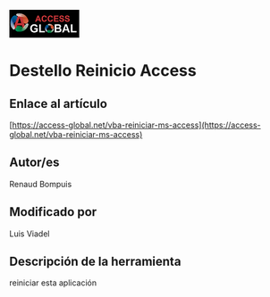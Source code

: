﻿![Access-global](/blob/main/Images/Logo1.png)
# Destello Reinicio Access
## Enlace al artículo
[https://access-global.net/vba-reiniciar-ms-access](https://access-global.net/vba-reiniciar-ms-access)
## Autor/es
Renaud Bompuis
## Modificado por
Luis Viadel
## Descripción de la herramienta
reiniciar esta aplicación


